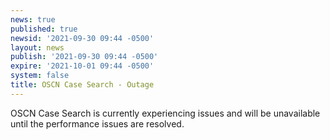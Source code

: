 ```yaml
---
news: true
published: true
newsid: '2021-09-30 09:44 -0500'
layout: news
publish: '2021-09-30 09:44 -0500'
expire: '2021-10-01 09:44 -0500'
system: false
title: OSCN Case Search - Outage
---
```

OSCN Case Search is currently experiencing issues and will be unavailable until the performance issues are resolved.


